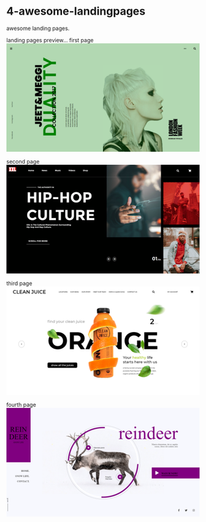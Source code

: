 # 4-awesome-landingpages
awesome landing pages.

landing pages preview...
first page
![](shot1.png)<br>

second page
![](shot2.png)<br>

third page
![](shot3.png)<br>

fourth page
![](shot4.png)<br>
